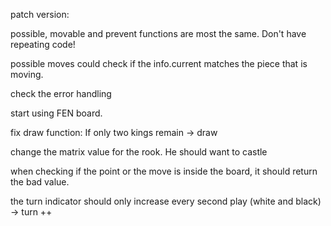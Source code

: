 
patch version:

possible, movable and prevent functions are most the same. Don't have repeating code!

possible moves could check if the info.current matches the piece that is moving.

check the error handling



start using FEN board.

fix draw function: If only two kings remain -> draw

change the matrix value for the rook. He should want to castle

when checking if the point or the move is inside the board, it should return the bad value.

the turn indicator should only increase every second play (white and black) -> turn ++

